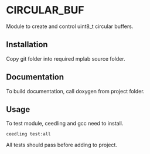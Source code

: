 # CIRCULAR_BUF

Module to create and control uint8_t circular buffers.

## Installation

Copy git folder into required mplab source folder.

## Documentation

To build documentation, call doxygen from project folder.

## Usage

To test module, ceedling and gcc need to install.

```
ceedling test:all
```

All tests should pass before adding to project.

